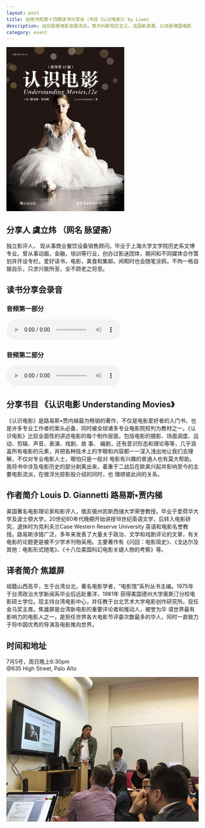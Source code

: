 ```yaml
---
layout: post
title: 谷雨书苑第十四期读书分享会（书目《认识电影》）by Liwei
description: 战后欧美电影发展流派，意大利新现实主义，法国新浪潮，以及新德国电影
category: event
---
```

![movie](/img/2015-07-05-to-know-movie.jpg)

## 分享人 虞立炜 （网名 脉望斋）
独立影评人， 现从事商业餐饮设备销售顾问。毕业于上海大学文学院历史系文博专业。曾从事动画，金融，培训等行业，创办过影迷团体，期间和不同媒体合作策划并开设专栏。爱好读书，电影，美食和集邮。闲暇时也会随笔涂鸦，不拘一格自娱自乐，只求兴致所至，全不顾老之将至。

## 读书分享会录音  

### 音频第一部分  
<audio controls="controls">
   <source src="{{site.www-data-url}}/audio/2015-07-05-liwei-1.mp3" type="audio/mpeg">
 Your browser does not support the audio element.
</audio>

### 音频第二部分   
<audio controls="controls">
   <source src="{{site.www-data-url}}/audio/2015-07-05-liwei-2.mp3" type="audio/mpeg">
 Your browser does not support the audio element.
</audio>

## 分享书目 《认识电影 Understanding Movies》

《认识电影》是路易斯•贾内梯最为畅销的著作，不仅是电影爱好者的入门书，也是许多专业工作者的案头必备，同时被全球诸多专业电影院校列为教材之一。《认识电影》比较全面性的讲述电影的每个制作层面，包括电影的摄影、场面调度、运动、剪辑、声音、表演、戏剧、故 事、 编剧，还有意识形态和理论等等，几乎涵盖所有电影的元素，并把各种技术上的字眼和内容都一一深入浅出地让我们去理解，不仅对专业电影人士，哪怕只是一般对 电影有兴趣的普通人也有莫大帮助。我将书中涉及电影历史的部分剥离出来，着重于二战后在欧美兴起并影响至今的主要电影流派，在做浮光掠影般介绍的同时，也 理顺彼此间的关系。

## 作者简介 Louis D. Giannetti  路易斯•贾内梯

美国著名电影理论家和影评人，俄亥俄州凯斯西储大学荣誉教授。毕业于爱荷华大学及波士顿大学，20世纪60年代晚期开始讲授18世纪英语文学，后转入电影研究，退休时为克利夫兰Case Western Reserve University 英语和电影名誉教授。路易斯涉猎广泛，多年来发表了大量关于政治、文学和戏剧评论的文章，有关电影的论题更是被不少学术刊物采用。主要著作有《闪回：电影简史》、《戈达尔及其他：电影形式随笔》、《十八位美国科幻电影关键人物的考察》等。

## 译者简介 焦雄屏
祖籍山西高平，生于台湾台北，著名电影学者，“电影馆”系列丛书主编。1975年于台湾政治大学新闻系毕业后远赴重洋，1981年 获得美国德州大学奥斯汀分校电影硕士学位。现主持台湾电影中心，并任教于台北艺术大学电影创作研究所。现任金马奖主席。焦雄屏是台湾新电影的重要评论者和推动人，被誉为华 语世界最有影响力的电影人之一，是担任世界各大电影节评委次数最多的华人，同时一直致力于将中国优秀的导演及电影推向世界。

## 时间和地址
7月5号，周日晚上6:30pm <br>
@635 High Street, Palo Alto

![live](/img/2015-07-05.jpg)

